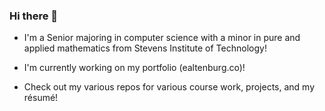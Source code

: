 ### Hi there 👋

* I'm a Senior majoring in computer science with a minor in pure and applied mathematics from Stevens Institute of Technology!

* I'm currently working on my portfolio (ealtenburg.co)!

* Check out my various repos for various course work, projects, and my résumé!

<!--
**ericaltenburg/ericaltenburg** is a ✨ _special_ ✨ repository because its `README.md` (this file) appears on your GitHub profile.

Here are some ideas to get you started:

- 🔭 I’m currently working on my portfolio! (ealtenburg.co)
- 🌱 I’m currently learning ...
- 👯 I’m looking to collaborate on ...
- 🤔 I’m looking for help with ...
- 💬 Ask me about ...
- 📫 How to reach me: ...
- 😄 Pronouns: ...
- ⚡ Fun fact: ...
-->
